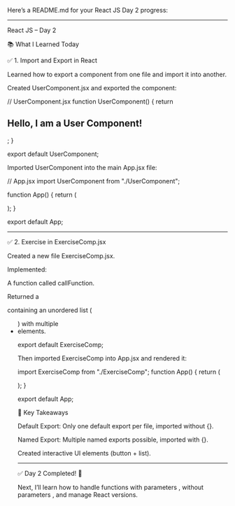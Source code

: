 Here’s a README.md for your React JS Day 2 progress:


---

React JS – Day 2

📚 What I Learned Today

✅ 1. Import and Export in React

Learned how to export a component from one file and import it into another.

Created UserComponent.jsx and exported the component:

// UserComponent.jsx
function UserComponent() {
  return <h2>Hello, I am a User Component!</h2>;
}

export default UserComponent;

Imported UserComponent into the main App.jsx file:

// App.jsx
import UserComponent from "./UserComponent";

function App() {
  return (
    <div>
      <UserComponent />
    </div>
  );
}

export default App;



---

✅ 2. Exercise in ExerciseComp.jsx

Created a new file ExerciseComp.jsx.

Implemented:

A function called callFunction.

Returned a <div> containing an unordered list (<ul>) with multiple <li> elements.


export default ExerciseComp;

Then imported ExerciseComp into App.jsx and rendered it:

import ExerciseComp from "./ExerciseComp";
function App() {
  return (
    <div>
      <ExerciseComp />
    </div>
  );
}

export default App;


🔗 Key Takeaways

Default Export: Only one default export per file, imported without {}.

Named Export: Multiple named exports possible, imported with {}.

Created interactive UI elements (button + list).



---

✅ Day 2 Completed! 🚀

Next, I’ll learn how to handle functions with parameters , without parameters , and manage React versions.
